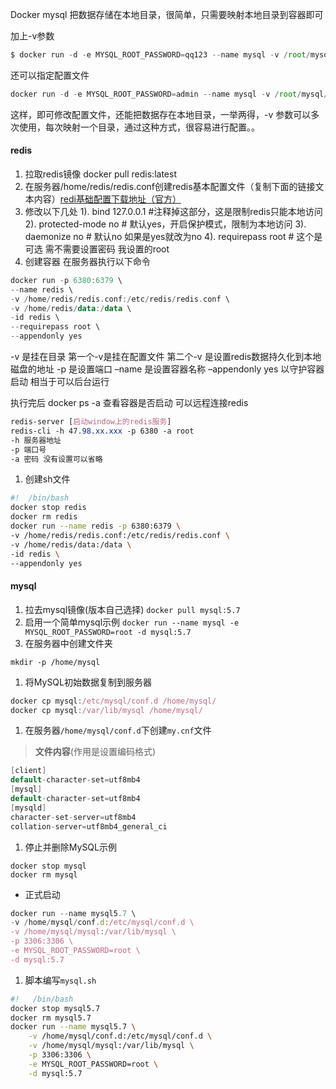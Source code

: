 Docker mysql 把数据存储在本地目录，很简单，只需要映射本地目录到容器即可

加上-v参数

```javascript
$ docker run -d -e MYSQL_ROOT_PASSWORD=qq123 --name mysql -v /root/mysql/main/data:/var/lib/mysql -p 3306:3306 mysql 
```

还可以指定配置文件

```javascript
docker run -d -e MYSQL_ROOT_PASSWORD=admin --name mysql -v /root/mysql/main/my.cnf:/etc/mysql/my.cnf -v /root/mysql/main/data:/var/lib/mysql -p 3306:3306 mysql 
```

这样，即可修改配置文件，还能把数据存在本地目录，一举两得，-v 参数可以多次使用，每次映射一个目录，通过这种方式，很容易进行配置。。

#### redis

1. 拉取redis镜像 docker pull redis:latest
2. 在服务器/home/redis/redis.conf创建redis基本配置文件（复制下面的链接文本内容）[redi基础配置下载地址（官方）](https://links.jianshu.com/go?to=http%3A%2F%2Fdownload.redis.io%2Fredis-stable%2Fredis.conf)
3. 修改以下几处
	 1).  bind 127.0.0.1 #注释掉这部分，这是限制redis只能本地访问
	 2).  protected-mode no # 默认yes，开启保护模式，限制为本地访问
	 3).  daemonize no # 默认no 如果是yes就改为no
	 4).  requirepass root # 这个是可选 需不需要设置密码 我设置的root
4. 创建容器 在服务器执行以下命令



```kotlin
docker run -p 6380:6379 \
--name redis \
-v /home/redis/redis.conf:/etc/redis/redis.conf \
-v /home/redis/data:/data \
-id redis \
--requirepass root \
--appendonly yes
```

-v 是挂在目录 第一个-v是挂在配置文件 第二个-v 是设置redis数据持久化到本地磁盘的地址
 -p 是设置端口
 –name 是设置容器名称
 –appendonly yes 以守护容器启动 相当于可以后台运行

执行完后 docker ps -a 查看容器是否启动
 可以远程连接redis



```css
redis-server [启动window上的redis服务]
redis-cli -h 47.98.xx.xxx -p 6380 -a root
-h 服务器地址
-p 端口号
-a 密码 没有设置可以省略
```

1. 创建sh文件

```bash
#!  /bin/bash
docker stop redis
docker rm redis
docker run --name redis -p 6380:6379 \
-v /home/redis/redis.conf:/etc/redis/redis.conf \
-v /home/redis/data:/data \
-id redis \
--appendonly yes
```

#### mysql

1. 拉去mysql镜像(版本自己选择) `docker pull mysql:5.7`
2. 启用一个简单mysql示例
	 `docker run --name mysql -e MYSQL_ROOT_PASSWORD=root -d mysql:5.7`
3. 在服务器中创建文件夹

```undefined
mkdir -p /home/mysql
```

1. 将MySQL初始数据复制到服务器

```jsx
docker cp mysql:/etc/mysql/conf.d /home/mysql/
docker cp mysql:/var/lib/mysql /home/mysql/
```

1. 在服务器`/home/mysql/conf.d`下创建`my.cnf`文件

> **文件内容**(作用是设置编码格式)

```csharp
[client]
default-character-set=utf8mb4
[mysql]
default-character-set=utf8mb4
[mysqld]
character-set-server=utf8mb4 
collation-server=utf8mb4_general_ci
```

1. 停止并删除MySQL示例

```undefined
docker stop mysql
docker rm mysql
```

- 正式启动

```jsx
docker run --name mysql5.7 \
-v /home/mysql/conf.d:/etc/mysql/conf.d \
-v /home/mysql/mysql:/var/lib/mysql \
-p 3306:3306 \
-e MYSQL_ROOT_PASSWORD=root \
-d mysql:5.7 
```

1. 脚本编写`mysql.sh`

```bash
#!   /bin/bash
docker stop mysql5.7
docker rm mysql5.7
docker run --name mysql5.7 \
    -v /home/mysql/conf.d:/etc/mysql/conf.d \
    -v /home/mysql/mysql:/var/lib/mysql \
    -p 3306:3306 \
    -e MYSQL_ROOT_PASSWORD=root \
    -d mysql:5.7
```
